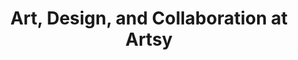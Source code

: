 ---
title: Art, Design, and Collaboration at Artsy
external_url: https://medium.com/in-progress/art-design-and-collaboration-at-artsy-7cda570fd4b7
categories:
- Design
- Elsewhere
excerpt: An Interview with Katarina Batina, Product Designer/Mobile Product Lead
---